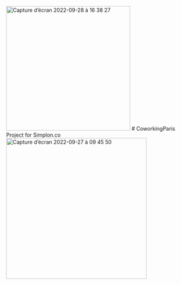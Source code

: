<img width="334" alt="Capture d’écran 2022-09-28 à 16 38 27" src="https://user-images.githubusercontent.com/101064028/192808411-0a8f2779-1547-4c60-b420-5a18759c1655.png">
# CoworkingParis
Project for Simplon.co
<img width="378" alt="Capture d’écran 2022-09-27 à 09 45 50" src="https://user-images.githubusercontent.com/101064028/192465427-bc6d5650-cdff-47ca-9cbc-a457478cdfd5.png">
